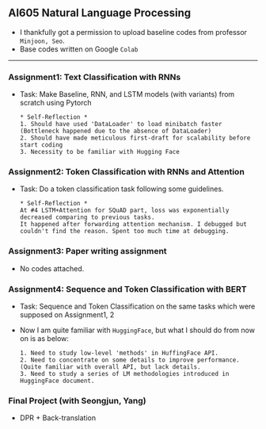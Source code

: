 ## AI605 Natural Language Processing  

* I thankfully got a permission to upload baseline codes from professor `Minjoon, Seo`.     
* Base codes written on Google `Colab`  
---  

### Assignment1: Text Classification with RNNs  
- Task: Make Baseline, RNN, and LSTM models (with variants) from scratch using Pytorch  
  ```  
  * Self-Reflection *
  1. Should have used 'DataLoader' to load minibatch faster (Bottleneck happened due to the absence of DataLoader)
  2. Should have made meticulous first-draft for scalability before start coding  
  3. Necessity to be familiar with Hugging Face  
  ```  

### Assignment2: Token Classification with RNNs and Attention  
- Task: Do a token classification task following some guidelines.  
  ```  
  * Self-Reflection * 
  At #4 LSTM+Attention for SQuAD part, loss was exponentially decreased comparing to previous tasks.  
  It happened after forwarding attention mechanism. I debugged but couldn't find the reason. Spent too much time at debugging.  
  ```  
  
### Assignment3: Paper writing assignment  
- No codes attached.  

### Assignment4: Sequence and Token Classification with BERT  
- Task: Sequence and Token Classification on the same tasks which were supposed on Assignment1, 2  
- Now I am quite familiar with `HuggingFace`, but what I should do from now on is as below:

  ```  
  1. Need to study low-level 'methods' in HuffingFace API.
  2. Need to concentrate on some details to improve performance. (Quite familiar with overall API, but lack details.
  3. Need to study a series of LM methodologies introduced in HuggingFace document.  
  ```  
### Final Project (with Seongjun, Yang)  
- DPR + Back-translation  
